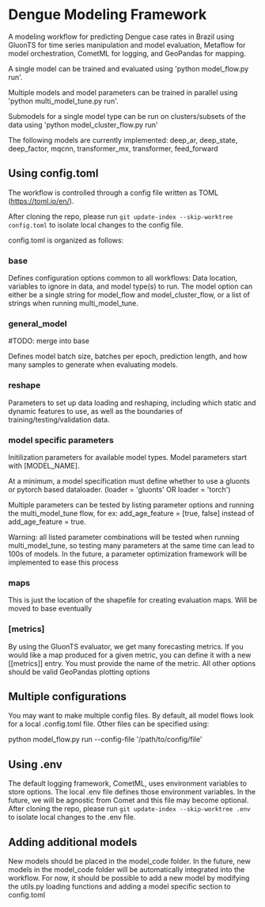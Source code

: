 # Dengue Modeling Framework
A modeling workflow for predicting Dengue case rates in Brazil using GluonTS for time series manipulation and model evaluation, Metaflow for model orchestration, CometML for logging, and GeoPandas for mapping.

A single model can be trained and evaluated using 'python model_flow.py run'.

Multiple models and model parameters can be trained in parallel using 'python multi_model_tune.py run'. 

Submodels for a single model type can be run on clusters/subsets of the data using 'python model_cluster_flow.py run'

The following models are currently implemented: 
  deep_ar, deep_state, deep_factor, mqcnn, transformer_mx, transformer, feed_forward

## Using config.toml
  The workflow is controlled through a config file written as TOML (https://toml.io/en/).
  
  After cloning the repo, please run `git update-index --skip-worktree config.toml` to isolate local changes to the config file. 

  config.toml is organized as follows:
  ### base
  Defines configuration options common to all workflows: Data location, variables to ignore in data, and model type(s) to run. The model option can either be a single string for model_flow and model_cluster_flow, or a list of strings when running multi_model_tune.

  ### general_model
  #TODO: merge into base
  
  Defines model batch size, batches per epoch, prediction length, and how many samples to generate when evaluating models.

  ### reshape
  Parameters to set up data loading and reshaping, including which static and dynamic features to use, as well as the boundaries of training/testing/validation data.

  ### model specific parameters
  Initilization parameters for available model types. Model parameters start with [MODEL_NAME]. 
  
  At a minimum, a model specification must define whether to use a gluonts or pytorch based dataloader. (loader = 'gluonts' OR loader = 'torch')

  
  Multiple parameters can be tested by listing parameter options and running the multi_model_tune flow, for ex: add_age_feature = [true, false] instead of add_age_feature = true.
  
  Warning: all listed parameter combinations will be tested when running multi_model_tune, so testing many parameters at the same time can lead to 100s of models.
  In the future, a parameter optimization framework will be implemented to ease this process

  ### maps
  This is just the location of the shapefile for creating evaluation maps. Will be moved to base eventually

  ### [metrics]
  By using the GluonTS evaluator, we get many forecasting metrics. If you would like a map produced for a given metric, you can define it with a new [[metrics]] entry. You must provide the name of the metric. All other options should be valid GeoPandas plotting options

  
  ## Multiple configurations
  You may want to make multiple config files. By default, all model flows look for a local .config.toml file. Other files can be specified using:
  
  python model_flow.py run --config-file '/path/to/config/file'

## Using .env
The default logging framework, CometML, uses environment variables to store options. The local .env file defines those environment variables. In the future, we will be agnostic from Comet and this file may become optional.
After cloning the repo, please run `git update-index --skip-worktree .env` to isolate local changes to the .env file. 


## Adding additional models
  New models should be placed in the model_code folder. In the future, new models in the model_code folder will be automatically integrated into the workflow. For now, it should be possible to add a new model by modifying the utils.py loading functions and adding a model specific section to config.toml
  
  
